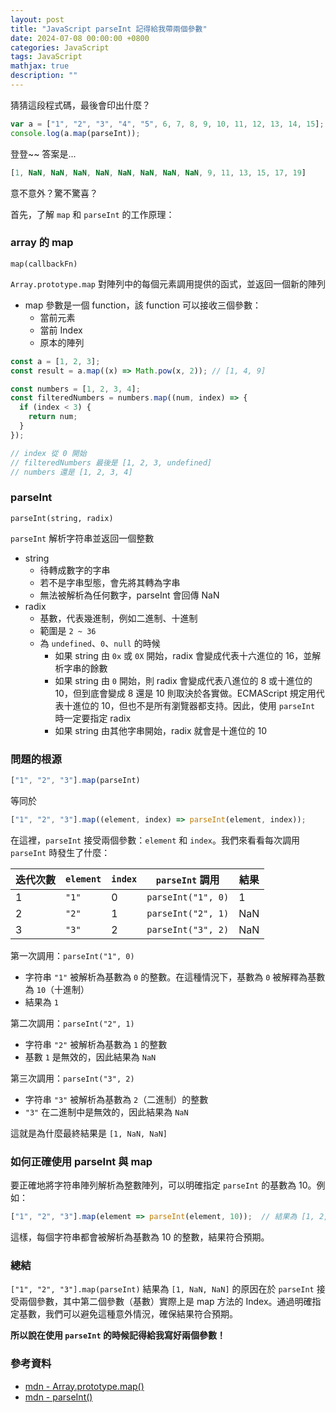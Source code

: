 ```yaml
---
layout: post
title: "JavaScript parseInt 記得給我帶兩個參數"
date: 2024-07-08 00:00:00 +0800
categories: JavaScript
tags: JavaScript
mathjax: true
description: ""
---
```


猜猜這段程式碼，最後會印出什麼？

```js
var a = ["1", "2", "3", "4", "5", 6, 7, 8, 9, 10, 11, 12, 13, 14, 15];
console.log(a.map(parseInt));
```

登登~~ 答案是...

```js
[1, NaN, NaN, NaN, NaN, NaN, NaN, NaN, NaN, 9, 11, 13, 15, 17, 19]
```

意不意外？驚不驚喜？

首先，了解 `map` 和 `parseInt` 的工作原理：

### array 的 map

`map(callbackFn)`

`Array.prototype.map` 對陣列中的每個元素調用提供的函式，並返回一個新的陣列

- map 參數是一個 function，該 function 可以接收三個參數：
    - 當前元素
    - 當前 Index
    - 原本的陣列

```js
const a = [1, 2, 3];
const result = a.map((x) => Math.pow(x, 2)); // [1, 4, 9]
```

```js
const numbers = [1, 2, 3, 4];
const filteredNumbers = numbers.map((num, index) => { 
  if (index < 3) {
    return num;
  }
});

// index 從 0 開始
// filteredNumbers 最後是 [1, 2, 3, undefined]
// numbers 還是 [1, 2, 3, 4]
```

### parseInt

`parseInt(string, radix)`

`parseInt` 解析字符串並返回一個整數

- string
    - 待轉成數字的字串
    - 若不是字串型態，會先將其轉為字串
    - 無法被解析為任何數字，parseInt 會回傳 NaN
- radix
    - 基數，代表幾進制，例如二進制、十進制
    - 範圍是 `2 ~ 36`
    - 為 `undefined`、`0`、`null` 的時候
        - 如果 string 由 `0x` 或 `0X` 開始，radix 會變成代表十六進位的 16，並解析字串的餘數
        - 如果 string 由 `0` 開始，則 radix 會變成代表八進位的 8 或十進位的 10，但到底會變成 8 還是 10 則取決於各實做。ECMAScript 規定用代表十進位的 10，但也不是所有瀏覽器都支持。因此，使用 `parseInt` 時一定要指定 radix
        - 如果 string 由其他字串開始，radix 就會是十進位的 10

### 問題的根源

```js
["1", "2", "3"].map(parseInt)
```

等同於

```js
["1", "2", "3"].map((element, index) => parseInt(element, index));
```

在這裡，`parseInt` 接受兩個參數：`element` 和 `index`。我們來看看每次調用 `parseInt` 時發生了什麼：

| 迭代次數 | `element` | `index` | `parseInt` 調用                       | 結果  |
| -------- | --------- | ------- | ------------------------------------- | ----- |
| 1        | `"1"`       | 0       | `parseInt("1", 0)`                    | 1     |
| 2        | `"2"`       | 1       | `parseInt("2", 1)`                    | NaN   |
| 3        | `"3"`       | 2       | `parseInt("3", 2)`                    | NaN   |

第一次調用：`parseInt("1", 0)`
- 字符串 `"1"` 被解析為基數為 `0` 的整數。在這種情況下，基數為 `0` 被解釋為基數為 `10`（十進制）
- 結果為 `1`

第二次調用：`parseInt("2", 1)`
- 字符串 `"2"` 被解析為基數為 `1` 的整數
- 基數 `1` 是無效的，因此結果為 `NaN`

第三次調用：`parseInt("3", 2)`
- 字符串 `"3"` 被解析為基數為 `2`（二進制）的整數
- `"3"` 在二進制中是無效的，因此結果為 `NaN`

這就是為什麼最終結果是 `[1, NaN, NaN]`

### 如何正確使用 parseInt 與 map

要正確地將字符串陣列解析為整數陣列，可以明確指定 `parseInt` 的基數為 10。例如：

```js
["1", "2", "3"].map(element => parseInt(element, 10));  // 結果為 [1, 2, 3]
```

這樣，每個字符串都會被解析為基數為 10 的整數，結果符合預期。

### 總結

`["1", "2", "3"].map(parseInt)` 結果為 `[1, NaN, NaN]` 的原因在於 `parseInt` 接受兩個參數，其中第二個參數（基數）實際上是 map 方法的 Index。通過明確指定基數，我們可以避免這種意外情況，確保結果符合預期。

**所以說在使用 `parseInt` 的時候記得給我寫好兩個參數！**

### 參考資料

- [mdn - Array.prototype.map()](https://developer.mozilla.org/zh-TW/docs/Web/JavaScript/Reference/Global_Objects/Array/map)
- [mdn - parseInt()](https://developer.mozilla.org/zh-TW/docs/Web/JavaScript/Reference/Global_Objects/parseInt)
